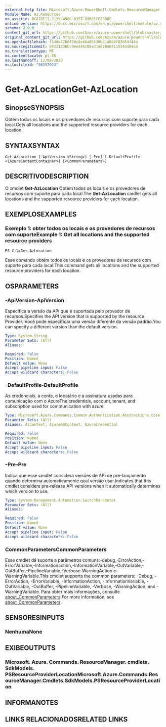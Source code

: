 ```yaml
---
external help file: Microsoft.Azure.PowerShell.Cmdlets.ResourceManager.dll-Help.xml
Module Name: Az.Resources
ms.assetid: DC870E11-2129-4906-8357-D9BC1CF2E08E
online version: https://docs.microsoft.com/en-us/powershell/module/az.resources/get-azlocation
schema: 2.0.0
content_git_url: https://github.com/Azure/azure-powershell/blob/master/src/Resources/Resources/help/Get-AzLocation.md
original_content_git_url: https://github.com/Azure/azure-powershell/blob/master/src/Resources/Resources/help/Get-AzLocation.md
ms.openlocfilehash: f14da4760f70c8e4ba95136b81a884f830f4f44a
ms.sourcegitcommit: 04221336bc9eed46c05ed1e828a6811534d4b4ab
ms.translationtype: MT
ms.contentlocale: pt-BR
ms.lasthandoff: 12/08/2020
ms.locfileid: "98257033"
---
```

# <span data-ttu-id="62faf-101">Get-AzLocation</span><span class="sxs-lookup"><span data-stu-id="62faf-101">Get-AzLocation</span></span>

## <span data-ttu-id="62faf-102">Sinopse</span><span class="sxs-lookup"><span data-stu-id="62faf-102">SYNOPSIS</span></span>
<span data-ttu-id="62faf-103">Obtém todos os locais e os provedores de recursos com suporte para cada local.</span><span class="sxs-lookup"><span data-stu-id="62faf-103">Gets all locations and the supported resource providers for each location.</span></span>

## <span data-ttu-id="62faf-104">SYNTAX</span><span class="sxs-lookup"><span data-stu-id="62faf-104">SYNTAX</span></span>

```
Get-AzLocation [-ApiVersion <String>] [-Pre] [-DefaultProfile <IAzureContextContainer>] [<CommonParameters>]
```

## <span data-ttu-id="62faf-105">DESCRITIVO</span><span class="sxs-lookup"><span data-stu-id="62faf-105">DESCRIPTION</span></span>
<span data-ttu-id="62faf-106">O cmdlet **Get-AzLocation** Obtém todos os locais e os provedores de recursos com suporte para cada local.</span><span class="sxs-lookup"><span data-stu-id="62faf-106">The **Get-AzLocation** cmdlet gets all locations and the supported resource providers for each location.</span></span>

## <span data-ttu-id="62faf-107">EXEMPLOS</span><span class="sxs-lookup"><span data-stu-id="62faf-107">EXAMPLES</span></span>

### <span data-ttu-id="62faf-108">Exemplo 1: obter todos os locais e os provedores de recursos com suporte</span><span class="sxs-lookup"><span data-stu-id="62faf-108">Example 1: Get all locations and the supported resource providers</span></span>
```
PS C:\>Get-AzLocation
```

<span data-ttu-id="62faf-109">Esse comando obtém todos os locais e os provedores de recursos com suporte para cada local.</span><span class="sxs-lookup"><span data-stu-id="62faf-109">This command gets all locations and the supported resource providers for each location.</span></span>

## <span data-ttu-id="62faf-110">OS</span><span class="sxs-lookup"><span data-stu-id="62faf-110">PARAMETERS</span></span>

### <span data-ttu-id="62faf-111">-ApiVersion</span><span class="sxs-lookup"><span data-stu-id="62faf-111">-ApiVersion</span></span>
<span data-ttu-id="62faf-112">Especifica a versão da API que é suportada pelo provedor de recursos.</span><span class="sxs-lookup"><span data-stu-id="62faf-112">Specifies the API version that is supported by the resource Provider.</span></span>
<span data-ttu-id="62faf-113">Você pode especificar uma versão diferente da versão padrão.</span><span class="sxs-lookup"><span data-stu-id="62faf-113">You can specify a different version than the default version.</span></span>

```yaml
Type: System.String
Parameter Sets: (All)
Aliases:

Required: False
Position: Named
Default value: None
Accept pipeline input: False
Accept wildcard characters: False
```

### <span data-ttu-id="62faf-114">-DefaultProfile</span><span class="sxs-lookup"><span data-stu-id="62faf-114">-DefaultProfile</span></span>
<span data-ttu-id="62faf-115">As credenciais, a conta, o locatário e a assinatura usadas para comunicação com o Azure</span><span class="sxs-lookup"><span data-stu-id="62faf-115">The credentials, account, tenant, and subscription used for communication with azure</span></span>

```yaml
Type: Microsoft.Azure.Commands.Common.Authentication.Abstractions.Core.IAzureContextContainer
Parameter Sets: (All)
Aliases: AzContext, AzureRmContext, AzureCredential

Required: False
Position: Named
Default value: None
Accept pipeline input: False
Accept wildcard characters: False
```

### <span data-ttu-id="62faf-116">-Pre</span><span class="sxs-lookup"><span data-stu-id="62faf-116">-Pre</span></span>
<span data-ttu-id="62faf-117">Indica que esse cmdlet considera versões de API de pré-lançamento quando determina automaticamente qual versão usar.</span><span class="sxs-lookup"><span data-stu-id="62faf-117">Indicates that this cmdlet considers pre-release API versions when it automatically determines which version to use.</span></span>

```yaml
Type: System.Management.Automation.SwitchParameter
Parameter Sets: (All)
Aliases:

Required: False
Position: Named
Default value: None
Accept pipeline input: False
Accept wildcard characters: False
```

### <span data-ttu-id="62faf-118">CommonParameters</span><span class="sxs-lookup"><span data-stu-id="62faf-118">CommonParameters</span></span>
<span data-ttu-id="62faf-119">Esse cmdlet dá suporte a parâmetros comuns:-debug,-ErrorAction,-ErrorVariable,-Informationaction,-InformationVariable,-OutVariable,-OutBuffer,-PipelineVariable,-Verbose-WarningAction e-WarningVariable.</span><span class="sxs-lookup"><span data-stu-id="62faf-119">This cmdlet supports the common parameters: -Debug, -ErrorAction, -ErrorVariable, -InformationAction, -InformationVariable, -OutVariable, -OutBuffer, -PipelineVariable, -Verbose, -WarningAction, and -WarningVariable.</span></span> <span data-ttu-id="62faf-120">Para obter mais informações, consulte [about_CommonParameters](http://go.microsoft.com/fwlink/?LinkID=113216).</span><span class="sxs-lookup"><span data-stu-id="62faf-120">For more information, see [about_CommonParameters](http://go.microsoft.com/fwlink/?LinkID=113216).</span></span>

## <span data-ttu-id="62faf-121">SENSORES</span><span class="sxs-lookup"><span data-stu-id="62faf-121">INPUTS</span></span>

### <span data-ttu-id="62faf-122">Nenhuma</span><span class="sxs-lookup"><span data-stu-id="62faf-122">None</span></span>

## <span data-ttu-id="62faf-123">EXIBE</span><span class="sxs-lookup"><span data-stu-id="62faf-123">OUTPUTS</span></span>

### <span data-ttu-id="62faf-124">Microsoft. Azure. Commands. ResourceManager. cmdlets. SdkModels. PSResourceProviderLocation</span><span class="sxs-lookup"><span data-stu-id="62faf-124">Microsoft.Azure.Commands.ResourceManager.Cmdlets.SdkModels.PSResourceProviderLocation</span></span>

## <span data-ttu-id="62faf-125">INFORMA</span><span class="sxs-lookup"><span data-stu-id="62faf-125">NOTES</span></span>

## <span data-ttu-id="62faf-126">LINKS RELACIONADOS</span><span class="sxs-lookup"><span data-stu-id="62faf-126">RELATED LINKS</span></span>
